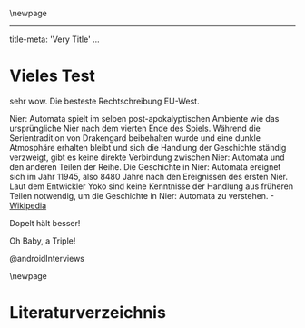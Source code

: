 \newpage

---
title-meta: 'Very Title'
...
# Vieles Test

 sehr wow.
 Die besteste Rechtschreibung EU-West.

 Nier: Automata spielt im selben post-apokalyptischen Ambiente wie das ursprüngliche Nier nach dem vierten Ende des Spiels. Während die Serientradition von Drakengard beibehalten wurde und eine dunkle Atmosphäre erhalten bleibt und sich die Handlung der Geschichte ständig verzweigt, gibt es keine direkte Verbindung zwischen Nier: Automata und den anderen Teilen der Reihe. Die Geschichte in Nier: Automata ereignet sich im Jahr 11945, also 8480 Jahre nach den Ereignissen des ersten Nier. Laut dem Entwickler Yoko sind keine Kenntnisse der Handlung aus früheren Teilen notwendig, um die Geschichte in Nier: Automata zu verstehen.
-[Wikipedia](https://de.wikipedia.org/wiki/Nier:_Automata)

 Dopelt hält besser!

Oh Baby, a Triple!

@androidInterviews

\newpage

# Literaturverzeichnis
